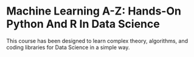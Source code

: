 # Machine Learning A-Z: Hands-On Python And R In Data Science
This course has been designed to learn complex theory, algorithms, and coding libraries for Data Science in a simple way.
